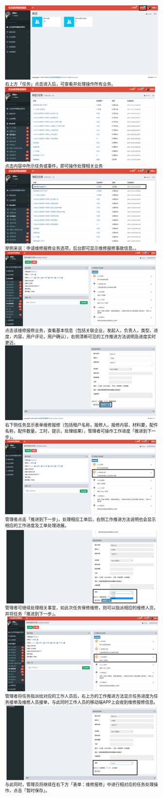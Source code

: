 ![](/assets/通知3.png)右上方「任务」点击进入后，可查看并处理操作所有业务。![](/assets/任务.png)点击内容中所示任务或事件，即可操作处理相关业务![](/assets/任务2.png)举例来说：申请维修报修业务选项，后台即可显示维修报修事故信息。。![](/assets/任务3.png)点击该维修报修业务，查看基本信息（包括关联企业，发起人，负责人，类型，进度，内容，用户评论，用户确认），右侧清晰可见的工作推进方法说明及进度实时更近。![](/assets/任务4.png)右下侧任务显示表单维修报修（包括租户名称，报修人，报修内容，材料要，配件名称，配件数量，工时，提示，处理结果），管理者可操作工作进度「推进到下一步」。![](/assets/任务7.png)管理者点击「推进到下一步」，处理相应工单后，右侧工作推进方法说明也会显示相应的工作进度及工单处理进展。![](/assets/任务8.png)管理者可继续处理相关事宜，如此次任务保修维修，则可以指派相应的维修人员，并将任务「推进到下一步」。![](/assets/任务10.png)管理者将任务指派给对应的工作人员后，右上方的工作推进方法显示任务进度为任务接单及维修人员接单，与此同时工作人员的移动端APP上会收到维修报修信息。![](/assets/任务12.png)与此同时，管理员将继续在右下方「表单：维修报修」中进行相对应的任务处理操作，点击「暂时保存」。

